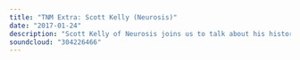 ```yaml
---
title: "TNM Extra: Scott Kelly (Neurosis)"
date: "2017-01-24"
description: "Scott Kelly of Neurosis joins us to talk about his history as an artist, collaborating with some of rock's most creative minds, his new project Absent In Body, Neurosis's influence and dalliance with Ozzfest, Pantera and mainstream metal and some big news on the forthcoming Mastodon album."
soundcloud: "304226466"
---
```

